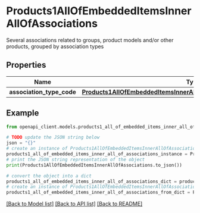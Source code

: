 # Products1AllOfEmbeddedItemsInnerAllOfAssociations

Several associations related to groups, product models and/or other products, grouped by association types

## Properties

Name | Type | Description | Notes
------------ | ------------- | ------------- | -------------
**association_type_code** | [**Products1AllOfEmbeddedItemsInnerAllOfAssociationsAssociationTypeCode**](Products1AllOfEmbeddedItemsInnerAllOfAssociationsAssociationTypeCode.md) |  | [optional] 

## Example

```python
from openapi_client.models.products1_all_of_embedded_items_inner_all_of_associations import Products1AllOfEmbeddedItemsInnerAllOfAssociations

# TODO update the JSON string below
json = "{}"
# create an instance of Products1AllOfEmbeddedItemsInnerAllOfAssociations from a JSON string
products1_all_of_embedded_items_inner_all_of_associations_instance = Products1AllOfEmbeddedItemsInnerAllOfAssociations.from_json(json)
# print the JSON string representation of the object
print(Products1AllOfEmbeddedItemsInnerAllOfAssociations.to_json())

# convert the object into a dict
products1_all_of_embedded_items_inner_all_of_associations_dict = products1_all_of_embedded_items_inner_all_of_associations_instance.to_dict()
# create an instance of Products1AllOfEmbeddedItemsInnerAllOfAssociations from a dict
products1_all_of_embedded_items_inner_all_of_associations_from_dict = Products1AllOfEmbeddedItemsInnerAllOfAssociations.from_dict(products1_all_of_embedded_items_inner_all_of_associations_dict)
```
[[Back to Model list]](../README.md#documentation-for-models) [[Back to API list]](../README.md#documentation-for-api-endpoints) [[Back to README]](../README.md)


